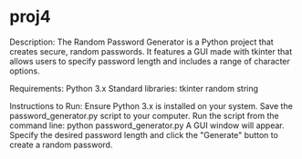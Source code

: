 # proj4

Description:
The Random Password Generator is a Python project that creates secure, random passwords. It features a GUI made with tkinter that allows users to specify password length and includes a range of character options.

Requirements:
Python 3.x
Standard libraries:
tkinter
random
string

Instructions to Run:
Ensure Python 3.x is installed on your system.
Save the password_generator.py script to your computer.
Run the script from the command line:
python password_generator.py
A GUI window will appear. Specify the desired password length and click the "Generate" button to create a random password.
